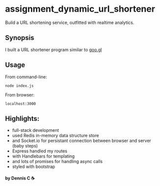# assignment_dynamic_url_shortener
Build a URL shortening service, outfitted with realtime analytics.

Synopsis
-----
I built a URL shortener program similar to [goo.gl](https://goo.gl/)

Usage
-----
From command-line: 
```
node index.js
```

From browser: 
```
localhost:3000
```

Highlights: 
-----
- full-stack development
- used Redis in-memory data structure store
- and Socket.io for persistant connection between browser and server (baby steps)
- Express handled my routes
- with Handlebars for templating
- and lots of promises for handling async calls
- styled with bootstrap


#### by Dennis C :coffee:
